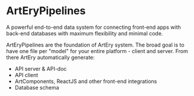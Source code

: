 # ArtEryPipelines


A powerful end-to-end data system for connecting front-end apps with back-end databases with maximum flexibility and minimal code.

ArtEryPipelines are the foundation of ArtEry system. The broad goal is to have one file per "model" for your entire platform - client and server. From there ArtEry automatically generate:

- API server & API-doc
- API client
- ArtComponents, ReactJS and other front-end integrations
- Database schema
